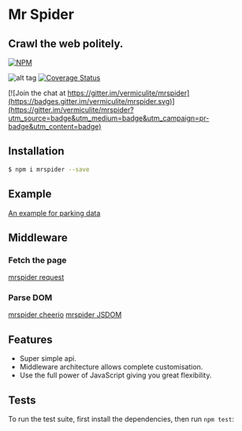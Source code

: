 
# Mr Spider
## Crawl the web politely.
[![NPM](https://nodei.co/npm/mrspider.png?downloads=true&downloadRank=true)](https://nodei.co/npm/mrspider/)

![alt tag](https://travis-ci.org/vermiculite/mrspider.svg?branch=master)
[![Coverage Status](https://coveralls.io/repos/vermiculite/mrspider/badge.svg?branch=master&service=github)](https://coveralls.io/github/vermiculite/mrspider?branch=master)

[![Join the chat at https://gitter.im/vermiculite/mrspider](https://badges.gitter.im/vermiculite/mrspider.svg)](https://gitter.im/vermiculite/mrspider?utm_source=badge&utm_medium=badge&utm_campaign=pr-badge&utm_content=badge)


## Installation

```bash
$ npm i mrspider --save
```

## Example
[An example for parking data](https://github.com/vermiculite/mrspider-parking-example)

## Middleware

### Fetch the page
[mrspider request](https://github.com/vermiculite/mrspider-request)

### Parse DOM
[mrspider cheerio](https://github.com/vermiculite/mrspider-cheerio)
[mrspider JSDOM](https://github.com/vermiculite/mrspider-jsdom)

## Features

  * Super simple api.
  * Middleware architecture allows complete customisation.
  * Use the full power of JavaScript giving you great flexibility.

## Tests

To run the test suite, first install the dependencies, then run `npm test`:

